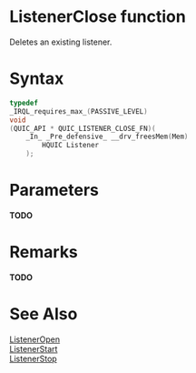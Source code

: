 ListenerClose function
======

Deletes an existing listener.

# Syntax

```C
typedef
_IRQL_requires_max_(PASSIVE_LEVEL)
void
(QUIC_API * QUIC_LISTENER_CLOSE_FN)(
    _In_ _Pre_defensive_ __drv_freesMem(Mem)
        HQUIC Listener
    );
```

# Parameters

**TODO**

# Remarks

**TODO**

# See Also

[ListenerOpen](ListenerOpen.md)<br>
[ListenerStart](ListenerStart.md)<br>
[ListenerStop](ListenerStop.md)<br>

